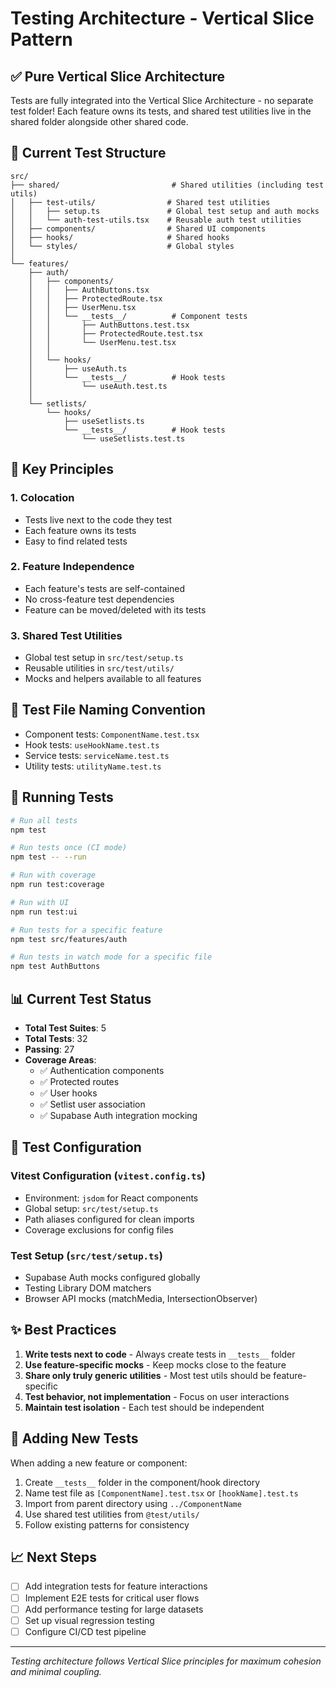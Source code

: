 # Testing Architecture - Vertical Slice Pattern

## ✅ Pure Vertical Slice Architecture

Tests are fully integrated into the Vertical Slice Architecture - no separate test folder! Each feature owns its tests, and shared test utilities live in the shared folder alongside other shared code.

## 📁 Current Test Structure

```
src/
├── shared/                         # Shared utilities (including test utils)
│   ├── test-utils/                # Shared test utilities
│   │   ├── setup.ts               # Global test setup and auth mocks
│   │   └── auth-test-utils.tsx    # Reusable auth test utilities
│   ├── components/                # Shared UI components
│   ├── hooks/                     # Shared hooks
│   └── styles/                    # Global styles
│
└── features/
    ├── auth/
    │   ├── components/
    │   │   ├── AuthButtons.tsx
    │   │   ├── ProtectedRoute.tsx
    │   │   ├── UserMenu.tsx
    │   │   └── __tests__/          # Component tests
    │   │       ├── AuthButtons.test.tsx
    │   │       ├── ProtectedRoute.test.tsx
    │   │       └── UserMenu.test.tsx
    │   │
    │   └── hooks/
    │       ├── useAuth.ts
    │       └── __tests__/          # Hook tests
    │           └── useAuth.test.ts
    │
    └── setlists/
        └── hooks/
            ├── useSetlists.ts
            └── __tests__/          # Hook tests
                └── useSetlists.test.ts
```

## 🎯 Key Principles

### 1. **Colocation**
- Tests live next to the code they test
- Each feature owns its tests
- Easy to find related tests

### 2. **Feature Independence**
- Each feature's tests are self-contained
- No cross-feature test dependencies
- Feature can be moved/deleted with its tests

### 3. **Shared Test Utilities**
- Global test setup in `src/test/setup.ts`
- Reusable utilities in `src/test/utils/`
- Mocks and helpers available to all features

## 📝 Test File Naming Convention

- Component tests: `ComponentName.test.tsx`
- Hook tests: `useHookName.test.ts`
- Service tests: `serviceName.test.ts`
- Utility tests: `utilityName.test.ts`

## 🧪 Running Tests

```bash
# Run all tests
npm test

# Run tests once (CI mode)
npm test -- --run

# Run with coverage
npm run test:coverage

# Run with UI
npm run test:ui

# Run tests for a specific feature
npm test src/features/auth

# Run tests in watch mode for a specific file
npm test AuthButtons
```

## 📊 Current Test Status

- **Total Test Suites**: 5
- **Total Tests**: 32
- **Passing**: 27
- **Coverage Areas**:
  - ✅ Authentication components
  - ✅ Protected routes
  - ✅ User hooks
  - ✅ Setlist user association
  - ✅ Supabase Auth integration mocking

## 🔧 Test Configuration

### Vitest Configuration (`vitest.config.ts`)
- Environment: `jsdom` for React components
- Global setup: `src/test/setup.ts`
- Path aliases configured for clean imports
- Coverage exclusions for config files

### Test Setup (`src/test/setup.ts`)
- Supabase Auth mocks configured globally
- Testing Library DOM matchers
- Browser API mocks (matchMedia, IntersectionObserver)

## ✨ Best Practices

1. **Write tests next to code** - Always create tests in `__tests__` folder
2. **Use feature-specific mocks** - Keep mocks close to the feature
3. **Share only truly generic utilities** - Most test utils should be feature-specific
4. **Test behavior, not implementation** - Focus on user interactions
5. **Maintain test isolation** - Each test should be independent

## 🚀 Adding New Tests

When adding a new feature or component:

1. Create `__tests__` folder in the component/hook directory
2. Name test file as `[ComponentName].test.tsx` or `[hookName].test.ts`
3. Import from parent directory using `../ComponentName`
4. Use shared test utilities from `@test/utils/`
5. Follow existing patterns for consistency

## 📈 Next Steps

- [ ] Add integration tests for feature interactions
- [ ] Implement E2E tests for critical user flows
- [ ] Add performance testing for large datasets
- [ ] Set up visual regression testing
- [ ] Configure CI/CD test pipeline

---

*Testing architecture follows Vertical Slice principles for maximum cohesion and minimal coupling.*
